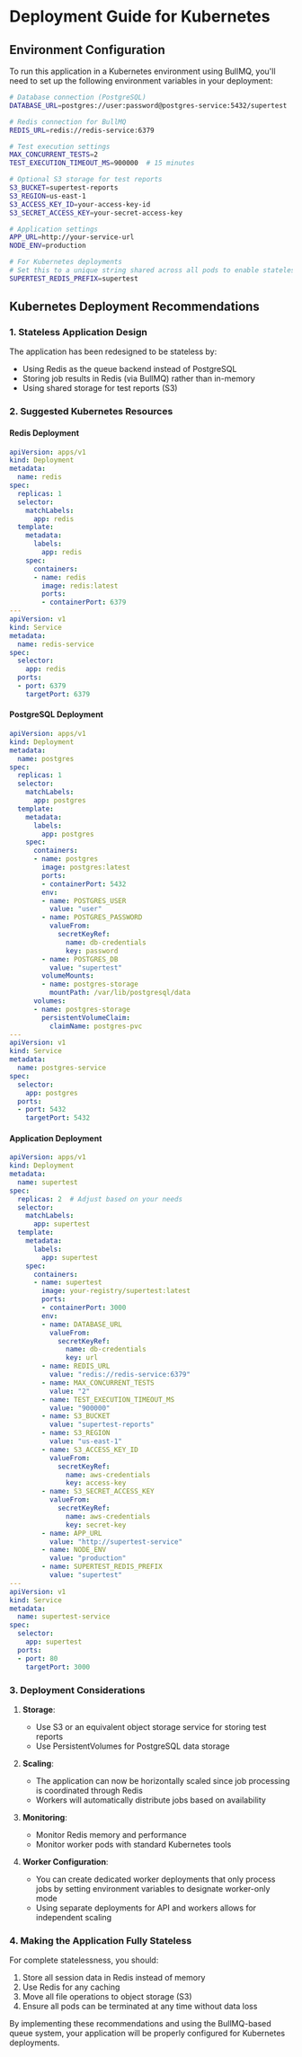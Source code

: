 # Deployment Guide for Kubernetes

## Environment Configuration

To run this application in a Kubernetes environment using BullMQ, you'll need to set up the following environment variables in your deployment:

```bash
# Database connection (PostgreSQL)
DATABASE_URL=postgres://user:password@postgres-service:5432/supertest

# Redis connection for BullMQ
REDIS_URL=redis://redis-service:6379

# Test execution settings
MAX_CONCURRENT_TESTS=2
TEST_EXECUTION_TIMEOUT_MS=900000  # 15 minutes

# Optional S3 storage for test reports
S3_BUCKET=supertest-reports
S3_REGION=us-east-1
S3_ACCESS_KEY_ID=your-access-key-id
S3_SECRET_ACCESS_KEY=your-secret-access-key

# Application settings
APP_URL=http://your-service-url
NODE_ENV=production

# For Kubernetes deployments
# Set this to a unique string shared across all pods to enable stateless operation
SUPERTEST_REDIS_PREFIX=supertest
```

## Kubernetes Deployment Recommendations

### 1. Stateless Application Design

The application has been redesigned to be stateless by:

- Using Redis as the queue backend instead of PostgreSQL
- Storing job results in Redis (via BullMQ) rather than in-memory
- Using shared storage for test reports (S3)

### 2. Suggested Kubernetes Resources

#### Redis Deployment

```yaml
apiVersion: apps/v1
kind: Deployment
metadata:
  name: redis
spec:
  replicas: 1
  selector:
    matchLabels:
      app: redis
  template:
    metadata:
      labels:
        app: redis
    spec:
      containers:
      - name: redis
        image: redis:latest
        ports:
        - containerPort: 6379
---
apiVersion: v1
kind: Service
metadata:
  name: redis-service
spec:
  selector:
    app: redis
  ports:
  - port: 6379
    targetPort: 6379
```

#### PostgreSQL Deployment

```yaml
apiVersion: apps/v1
kind: Deployment
metadata:
  name: postgres
spec:
  replicas: 1
  selector:
    matchLabels:
      app: postgres
  template:
    metadata:
      labels:
        app: postgres
    spec:
      containers:
      - name: postgres
        image: postgres:latest
        ports:
        - containerPort: 5432
        env:
        - name: POSTGRES_USER
          value: "user"
        - name: POSTGRES_PASSWORD
          valueFrom:
            secretKeyRef:
              name: db-credentials
              key: password
        - name: POSTGRES_DB
          value: "supertest"
        volumeMounts:
        - name: postgres-storage
          mountPath: /var/lib/postgresql/data
      volumes:
      - name: postgres-storage
        persistentVolumeClaim:
          claimName: postgres-pvc
---
apiVersion: v1
kind: Service
metadata:
  name: postgres-service
spec:
  selector:
    app: postgres
  ports:
  - port: 5432
    targetPort: 5432
```

#### Application Deployment

```yaml
apiVersion: apps/v1
kind: Deployment
metadata:
  name: supertest
spec:
  replicas: 2  # Adjust based on your needs
  selector:
    matchLabels:
      app: supertest
  template:
    metadata:
      labels:
        app: supertest
    spec:
      containers:
      - name: supertest
        image: your-registry/supertest:latest
        ports:
        - containerPort: 3000
        env:
        - name: DATABASE_URL
          valueFrom:
            secretKeyRef:
              name: db-credentials
              key: url
        - name: REDIS_URL
          value: "redis://redis-service:6379"
        - name: MAX_CONCURRENT_TESTS
          value: "2"
        - name: TEST_EXECUTION_TIMEOUT_MS
          value: "900000"
        - name: S3_BUCKET
          value: "supertest-reports"
        - name: S3_REGION
          value: "us-east-1"
        - name: S3_ACCESS_KEY_ID
          valueFrom:
            secretKeyRef:
              name: aws-credentials
              key: access-key
        - name: S3_SECRET_ACCESS_KEY
          valueFrom:
            secretKeyRef:
              name: aws-credentials
              key: secret-key
        - name: APP_URL
          value: "http://supertest-service"
        - name: NODE_ENV
          value: "production"
        - name: SUPERTEST_REDIS_PREFIX
          value: "supertest"
---
apiVersion: v1
kind: Service
metadata:
  name: supertest-service
spec:
  selector:
    app: supertest
  ports:
  - port: 80
    targetPort: 3000
```

### 3. Deployment Considerations

1. **Storage**:
   - Use S3 or an equivalent object storage service for storing test reports
   - Use PersistentVolumes for PostgreSQL data storage

2. **Scaling**:
   - The application can now be horizontally scaled since job processing is coordinated through Redis
   - Workers will automatically distribute jobs based on availability

3. **Monitoring**:
   - Monitor Redis memory and performance
   - Monitor worker pods with standard Kubernetes tools

4. **Worker Configuration**:
   - You can create dedicated worker deployments that only process jobs by setting environment variables to designate worker-only mode
   - Using separate deployments for API and workers allows for independent scaling

### 4. Making the Application Fully Stateless

For complete statelessness, you should:

1. Store all session data in Redis instead of memory
2. Use Redis for any caching
3. Move all file operations to object storage (S3)
4. Ensure all pods can be terminated at any time without data loss

By implementing these recommendations and using the BullMQ-based queue system, your application will be properly configured for Kubernetes deployments.
